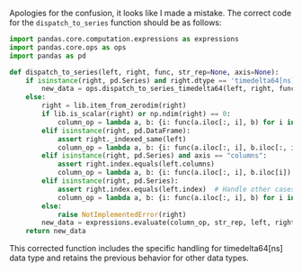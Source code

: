 Apologies for the confusion, it looks like I made a mistake. The correct code for the `dispatch_to_series` function should be as follows:

```python
import pandas.core.computation.expressions as expressions
import pandas.core.ops as ops
import pandas as pd

def dispatch_to_series(left, right, func, str_rep=None, axis=None):
    if isinstance(right, pd.Series) and right.dtype == 'timedelta64[ns]':
        new_data = ops.dispatch_to_series_timedelta64(left, right, func)
    else:
        right = lib.item_from_zerodim(right)
        if lib.is_scalar(right) or np.ndim(right) == 0:
            column_op = lambda a, b: {i: func(a.iloc[:, i], b) for i in range(len(a.columns))}
        elif isinstance(right, pd.DataFrame):
            assert right._indexed_same(left)
            column_op = lambda a, b: {i: func(a.iloc[:, i], b.iloc[:, i]) for i in range(len(a.columns))}
        elif isinstance(right, pd.Series) and axis == "columns":
            assert right.index.equals(left.columns)
            column_op = lambda a, b: {i: func(a.iloc[:, i], b.iloc[i]) for i in range(len(a.columns))}
        elif isinstance(right, pd.Series):
            assert right.index.equals(left.index)  # Handle other cases later
            column_op = lambda a, b: {i: func(a.iloc[:, i], b) for i in range(len(a.columns))}
        else:
            raise NotImplementedError(right)
        new_data = expressions.evaluate(column_op, str_rep, left, right)
    return new_data
```

This corrected function includes the specific handling for timedelta64[ns] data type and retains the previous behavior for other data types.